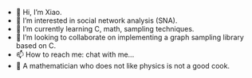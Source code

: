 - 👋 Hi, I’m Xiao.
- 👀 I’m interested in social network analysis (SNA).
- 🌱 I’m currently learning C, math, sampling techniques. 
- 💞️ I’m looking to collaborate on implementing a graph sampling library based on C. 
- 📫 How to reach me: chat with me...
- 📰 A mathematician who does not like physics is not a good cook.
